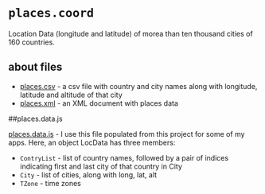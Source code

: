 `places.coord`
==============

Location Data (longitude and latitude) of morea than ten thousand cities of 160 countries.

## about files

* [places.csv](https://github.com/nafSadh/places.coord/blob/master/places.csv) - a 
csv file with country and city names along with longitude, latitude and altitude of that city 
* [places.xml](https://github.com/nafSadh/places.coord/blob/master/places.xml) - an 
XML document with places data

##places.data.js

[places.data.js](https://github.com/nafSadh/places.coord/blob/master/places.data.js) - I 
use this file populated from this project for some of my apps. 
Here, an object LocData has three members:
* `ContryList` - list of country names, followed by a pair of indices indicating 
first and last city of that country in City
* `City` - list of cities, along with long, lat, alt
* `TZone` - time zones
